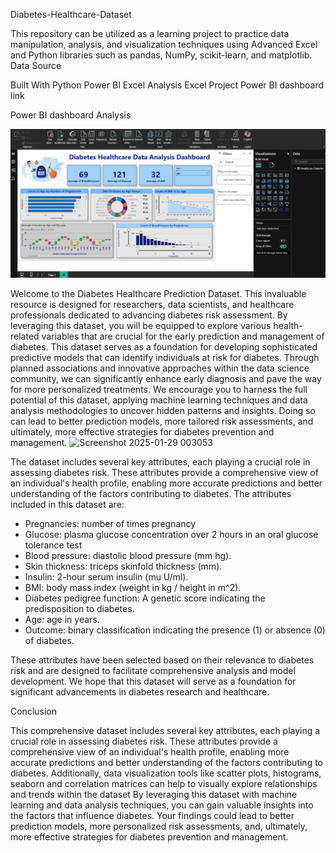 




Diabetes-Healthcare-Dataset


This repository can be utilized as a learning project to practice data manipulation, analysis, and visualization techniques using Advanced Excel and Python libraries such as pandas, NumPy, scikit-learn, and matplotlib.
Data Source

Built With
Python
Power BI
Excel
Analysis
Excel Project
Power BI dashboard link

Power BI dashboard Analysis

![image alt](https://github.com/sharmi-sumiya/Diabetes-Healthcare-Dataset/blob/77e53cba2e76c5740c39ee97d5386ade630b6941/Diabetes%20healthcare%20Power%20Bi%20Dashboard%20Image.png)

Welcome to the Diabetes Healthcare Prediction Dataset. This invaluable resource is designed for researchers, data scientists, and healthcare professionals dedicated to advancing diabetes risk assessment. By leveraging this dataset, you will be equipped to explore various health-related variables that are crucial for the early prediction and management of diabetes.
This dataset serves as a foundation for developing sophisticated predictive models that can identify individuals at risk for diabetes. Through planned associations and innovative approaches within the data science community, we can significantly enhance early diagnosis and pave the way for more personalized treatments.
We encourage you to harness the full potential of this dataset, applying machine learning techniques and data analysis methodologies to uncover hidden patterns and insights. Doing so can lead to better prediction models, more tailored risk assessments, and ultimately, more effective strategies for diabetes prevention and management.
![Screenshot 2025-01-29 003053](https://github.com/user-attachments/assets/3f808cf0-28fc-4209-905e-376fc331e6a4)

The dataset includes several key attributes, each playing a crucial role in assessing diabetes risk. These attributes provide a comprehensive view of an individual's health profile, enabling more accurate predictions and better understanding of the factors contributing to diabetes.
The attributes included in this dataset are:
 * Pregnancies: number of times pregnancy 
 * Glucose: plasma glucose concentration over 2 hours in an oral glucose tolerance test         
 * Blood pressure: diastolic blood pressure (mm hg).
 * Skin thickness: triceps skinfold thickness (mm).
 * Insulin: 2-hour serum insulin (mu U/ml).
 * BMI: body mass index (weight in kg / height in m^2).
 * Diabetes pedigree function: A genetic score indicating the predisposition to diabetes.
 * Age: age in years.
 * Outcome: binary classification indicating the presence (1) or absence (0) of diabetes.

These attributes have been selected based on their relevance to diabetes risk and are designed to facilitate comprehensive analysis and model development. We hope that this dataset will serve as a foundation for significant advancements in diabetes research and healthcare.


Conclusion


This comprehensive dataset includes several key attributes, each playing a crucial role in assessing diabetes risk. These attributes provide a comprehensive view of an individual's health profile, enabling more accurate predictions and better understanding of the factors contributing to diabetes.
Additionally, data visualization tools like scatter plots, histograms, seaborn and correlation matrices can help to visually explore relationships and trends within the dataset
By leveraging this dataset with machine learning and data analysis techniques, you can gain valuable insights into the factors that influence diabetes. Your findings could lead to better prediction models, more personalized risk assessments, and, ultimately, more effective strategies for diabetes prevention and management.
